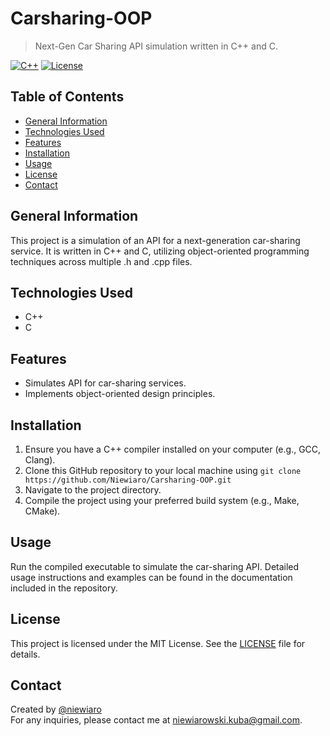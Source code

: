 # Carsharing-OOP
> Next-Gen Car Sharing API simulation written in C++ and C.

[![C++](https://img.shields.io/badge/C++-Programming-orange.svg)](https://isocpp.org/)
[![License](https://img.shields.io/badge/License-MIT-blue.svg)](https://opensource.org/licenses/MIT)

## Table of Contents

- [General Information](#general-information)
- [Technologies Used](#technologies-used)
- [Features](#features)
- [Installation](#installation)
- [Usage](#usage)
- [License](#license)
- [Contact](#contact)

## General Information

This project is a simulation of an API for a next-generation car-sharing service. It is written in C++ and C, utilizing object-oriented programming techniques across multiple .h and .cpp files.

## Technologies Used

- C++ 
- C

## Features

- Simulates API for car-sharing services.
- Implements object-oriented design principles.

## Installation

1. Ensure you have a C++ compiler installed on your computer (e.g., GCC, Clang).
2. Clone this GitHub repository to your local machine using `git clone https://github.com/Niewiaro/Carsharing-OOP.git`
3. Navigate to the project directory.
4. Compile the project using your preferred build system (e.g., Make, CMake).

## Usage

Run the compiled executable to simulate the car-sharing API. Detailed usage instructions and examples can be found in the documentation included in the repository.

## License

This project is licensed under the MIT License. See the [LICENSE](LICENSE) file for details.

## Contact

Created by [@niewiaro](https://github.com/Niewiaro)  
For any inquiries, please contact me at niewiarowski.kuba@gmail.com.
